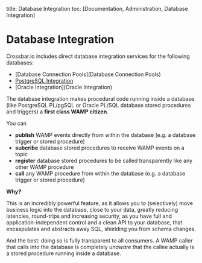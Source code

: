 title: Database Integration
toc: [Documentation, Administration, Database Integration]

# Database Integration

Crossbar.io includes direct database integration services for the following databases:

* [Database Connection Pools](Database Connection Pools)
* [PostgreSQL Integration](PostgreSQL-Integration)
* [Oracle Integration](Oracle Integration)

The database integration makes procedural code running inside a database (like PostgreSQL PL/pgSQL or Oracle PL/SQL database stored procedures and triggers) a **first class WAMP citizen**.

You can

* **publish** WAMP events directly from within the database (e.g. a database trigger or stored procedure)
* **subcribe** database stored procedures to receive WAMP events on a topic
* **register** database stored procedures to be called transparently like any other WAMP procedure
* **call** any WAMP procedure from within the database (e.g. a database trigger or stored procedure)

**Why?**

This is an incredibly powerful feature, as it allows you to (selectively) move business logic into the database, close to your data, greatly reducing latencies, round-trips and increasing security, as you have full and application-independent control and a clean API to your database, that encaspulates and abstracts away SQL, shielding you from schema changes.

And the best: doing so is fully transparent to all consumers. A WAMP caller that calls into the database is completely *unaware* that the callee actually is a stored procedure running inside a database.